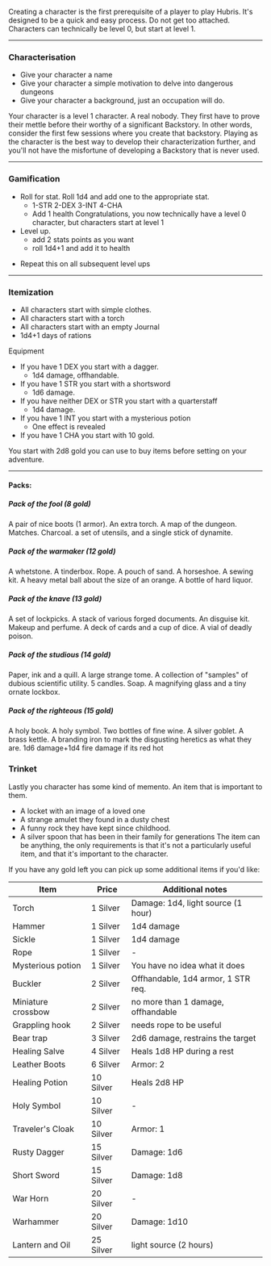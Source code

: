 Creating a character is the first prerequisite of a player to play Hubris. 
It's designed to be a quick and easy process. Do not get too attached.
Characters can technically be level 0, but start at level 1.
___
### Characterisation
- Give your character a name
- Give your character a simple motivation to delve into dangerous dungeons
- Give your character a background, just an occupation will do.

Your character is a level 1 character. A real nobody. They first have to prove their mettle before their worthy of a significant Backstory. In other words, consider the first few sessions where you create that backstory. Playing as the character is the best way to develop their characterization further, and you'll not have the misfortune of developing a Backstory that is never used.

___
### Gamification
- Roll for stat. Roll 1d4 and add one to the appropriate stat. 
	- 1-STR 2-DEX 3-INT 4-CHA
	- Add 1 health
Congratulations, you now technically have a level 0 character, but characters start at level 1
- Level up. 
	- add 2 stats points as you want
	- roll 1d4+1 and add it to health
* Repeat this on all subsequent level ups
____
### Itemization
* All characters start with simple clothes. 
* All characters start with a torch
* All characters start with an empty Journal
* 1d4+1 days of rations

Equipment 
- If you have 1 DEX you start with a dagger. 
	- 1d4 damage, offhandable.
- If you have 1 STR you start with a shortsword
	- 1d6 damage.
- If you have neither DEX or STR you start with a quarterstaff
	- 1d4 damage.
- If you have 1 INT you start with a mysterious potion
	- One effect is revealed 
- If you have 1 CHA you start with 10 gold.

You start with 2d8 gold you can use to buy items before setting on your adventure.

___
#### Packs:

##### Pack of the fool (8 gold)
A pair of nice boots (1 armor). An extra torch. A map of the dungeon. Matches. Charcoal. a set of utensils, and a single stick of dynamite.
##### Pack of the warmaker (12 gold)
A whetstone. A tinderbox. Rope. A pouch of sand. A horseshoe. A sewing kit. A heavy metal ball about the size of an orange. A bottle of hard liquor.
##### Pack of the knave (13 gold)
A set of lockpicks. A stack of various forged documents. An disguise kit. Makeup and perfume. A deck of cards and a cup of dice. A vial of deadly poison. 
##### Pack of the studious (14 gold)
Paper, ink and a quill. A large strange tome. A collection of "samples" of dubious scientific utility. 5 candles. Soap. A magnifying glass and a tiny ornate lockbox. 
##### Pack of the righteous (15 gold)
A holy book. A holy symbol. Two bottles of fine wine. A silver goblet. A brass kettle. A branding iron to mark the disgusting heretics as what they are. 1d6 damage+1d4 fire damage if its red hot


### Trinket
Lastly you character has some kind of memento. An item that is important to them.
- A locket with an image of a loved one
- A strange amulet they found in a dusty chest
- A funny rock they have kept since childhood.
- A silver spoon that has been in their family for generations
The item can be anything, the only requirements is that it's not a particularly useful item, and that it's important to the character.

If you have any gold left you can pick up some additional items if you'd like:

| Item               | Price     | Additional notes                   |
| ------------------ | --------- | ---------------------------------- |
| Torch              | 1 Silver  | Damage: 1d4, light source (1 hour) |
| Hammer             | 1 Silver  | 1d4 damage                         |
| Sickle             | 1 Silver  | 1d4 damage                         |
| Rope               | 1 Silver  | -                                  |
| Mysterious potion  | 1 Silver  | You have no idea what it does      |
| Buckler            | 2 Silver  | Offhandable, 1d4 armor, 1 STR req. |
| Miniature crossbow | 2 Silver  | no more than 1 damage, offhandable |
| Grappling hook     | 2 Silver  | needs rope to be useful            |
| Bear trap          | 3 Silver  | 2d6 damage, restrains the target   |
| Healing Salve      | 4 Silver  | Heals 1d8 HP during a rest         |
| Leather Boots      | 6 Silver  | Armor: 2                           |
| Healing Potion     | 10 Silver | Heals 2d8 HP                       |
| Holy Symbol        | 10 Silver | -                                  |
| Traveler's Cloak   | 10 Silver | Armor: 1                           |
| Rusty Dagger       | 15 Silver | Damage: 1d6                        |
| Short Sword        | 15 Silver | Damage: 1d8                        |
| War Horn           | 20 Silver | -                                  |
| Warhammer          | 20 Silver | Damage: 1d10                       |
| Lantern and Oil    | 25 Silver | light source (2 hours)             |